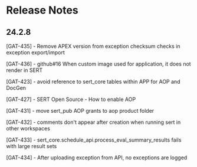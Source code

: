 # Release Notes

## 24.2.8

[GAT-435] - Remove APEX version from exception checksum checks in exception export/import

[GAT-436] - github#16 When custom image used for application, it does not render in SERT

[GAT-423] - avoid reference to sert_core tables within APP for AOP and DocGen

[GAT-427] - SERT Open Source - How to enable AOP

[GAT-431] - move sert_pub AOP grants to aop product folder

[GAT-432] - comments don't appear after creation when running sert in other workspaces

[GAT-433] - sert_core.schedule_api.process_eval_summary_results fails with large result sets

[GAT-434] - After uploading exception from API, no exceptions are logged
